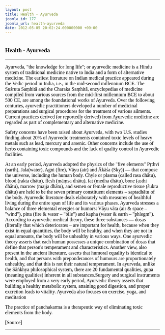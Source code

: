 ```yaml
---
layout: post
title: Health - Ayurveda
joomla_id: 177
joomla_url: health-ayurveda
date: 2012-05-05 20:02:24.000000000 +00:00
---
```

<h1 style="line-height: normal;"><span style="color: #000000;"><strong><span style="font-size: 14pt; font-family: verdana,geneva;">Health - Ayurveda</span></strong></span></h1>
<hr />
<p><span style="font-family: verdana,geneva; font-size: 12pt; color: #000000;">Ayurveda, "the knowledge for long life"; or ayurvedic medicine is a Hindu system of traditional medicine native to India and a form of alternative medicine. The earliest literature on Indian medical practice appeared during the Vedic period in India, i.e., in the mid-second millennium BCE. The Suśruta Saṃhitā and the Charaka Saṃhitā, encyclopedias of medicine compiled from various sources from the mid-first millennium BCE to about 500 CE, are among the foundational works of Ayurveda. Over the following centuries, ayurvedic practitioners developed a number of medicinal preparations and surgical procedures for the treatment of various ailments. Current practices derived (or reportedly derived) from Ayurvedic medicine are regarded as part of complementary and alternative medicine. </span></p>
<p><span style="font-family: verdana,geneva; font-size: 12pt; color: #000000;">Safety concerns have been raised about Ayurveda, with two U.S. studies finding about 20% of Ayurvedic treatments contained toxic levels of heavy metals such as lead, mercury and arsenic. Other concerns include the use of herbs containing toxic compounds and the lack of quality control in Ayurvedic facilities. </span></p>
<p><span style="font-family: verdana,geneva; font-size: 12pt; color: #000000;">At an early period, Ayurveda adopted the physics of the "five elements" Pṛthvī (earth), Jala(water), Agni (fire), Vāyu (air) and Ākāśa (Sky)) — that compose the universe, including the human body. Chyle or plasma (called rasa dhātu), blood (rakta dhātu), flesh (māṃsa dhātu), fat (medha dhātu), bone (asthi dhātu), marrow (majja dhātu), and semen or female reproductive tissue (śukra dhātu) are held to be the seven primary constituent elements – saptadhātu of the body. Ayurvedic literature deals elaborately with measures of healthful living during the entire span of life and its various phases. Ayurveda stresses a balance of three elemental energies or humors: Vāyu vāta (air &amp; space – "wind"), pitta (fire &amp; water – "bile") and kapha (water &amp; earth – "phlegm"). According to ayurvedic medical theory, these three substances — doṣas (literally that which deteriorates – are important for health, because when they exist in equal quantities, the body will be healthy, and when they are not in equal amounts, the body will be unhealthy in various ways. One ayurvedic theory asserts that each human possesses a unique combination of doṣas that define that person's temperament and characteristics. Another view, also present in the ancient literature, asserts that humoral equality is identical to health, and that persons with preponderances of humours are proportionately unhealthy, and that this is not their natural temperament. In ayurveda, unlike the Sāṅkhya philosophical system, there are 20 fundamental qualities, guṇa (meaning qualities) inherent in all substances.Surgery and surgical instruments were employed from a very early period, Ayurvedic theory asserts that building a healthy metabolic system, attaining good digestion, and proper excretion leads to vitality. Ayurveda also focuses on exercise, yoga, and meditation</span></p>
<p><span style="font-family: 'Verdana','sans-serif'; font-size: 12pt; color: #000000;"><span style="font-family: verdana,geneva;">The practice of panchakarma is a therapeutic way of eliminating toxic elements from the body.</span></span></p>
<p><span style="font-family: trebuchet ms,geneva; font-size: 12pt; color: #808080;"><span style="color: #000000;">[Source]</span><br /></span></p>
<hr />
<p>&nbsp;</p>
<p>&nbsp;</p>
